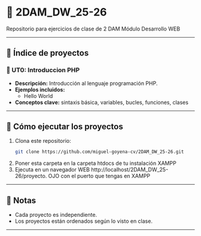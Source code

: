 
# 📘 2DAM_DW_25-26

Repositorio para ejercicios de clase de 2 DAM
Módulo Desarrollo WEB

---

## 📑 Índice de proyectos

### 🔹 UT0: **Introduccion PHP**
- **Descripción:** Introducción al lenguaje programación PHP.  
- **Ejemplos incluidos:**  
  - Hello World  
- **Conceptos clave:** sintaxis básica, variables, bucles, funciones, clases

---

## 🚀 Cómo ejecutar los proyectos
1. Clona este repositorio:
   ```bash
   git clone https://github.com/miguel-goyena-cv/2DAM_DW_25-26.git
   ```
2. Poner esta carpeta en la carpeta htdocs de  tu instalación XAMPP
3. Ejecuta en un navegador WEB http://localhost/2DAM_DW_25-26/proyecto. OJO con el puerto que tengas en XAMPP

---

## 📝 Notas
- Cada proyecto es independiente.  
- Los proyectos están ordenados según lo visto en clase.

---






